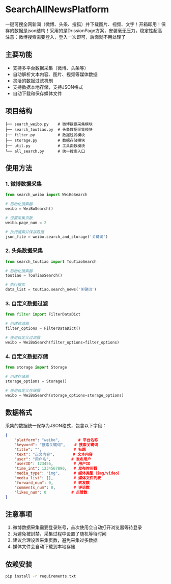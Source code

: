 # SearchAllNewsPlatform
一键可搜全网新闻（微博、头条、搜狐）并下载图片、视频、文字！开箱即用！保存的数据是json结构！采用的是DrissionPage方案，安装毫无压力，稳定性超高
注意：微博搜索需要登入，登入一次即可，后面就不用处理了

## 主要功能

- 支持多平台数据采集（微博、头条等）
- 自动解析文本内容、图片、视频等媒体数据
- 灵活的数据过滤机制
- 支持数据本地存储，支持JSON格式
- 自动下载和保存媒体文件

## 项目结构

```
├── search_weibo.py    # 微博数据采集模块
├── search_toutiao.py  # 头条数据采集模块
├── filter.py          # 数据过滤模块
├── storage.py         # 数据存储模块
├── util.py            # 工具函数模块
└── all_search.py      # 统一搜索入口
```

## 使用方法

### 1. 微博数据采集

```python
from search_weibo import WeiBoSearch

# 初始化搜索器
weibo = WeiBoSearch()

# 设置采集页数
weibo.page_num = 2

# 执行搜索并保存数据
json_file = weibo.search_and_storage('关键词')
```

### 2. 头条数据采集

```python
from search_toutiao import TouTiaoSearch

# 初始化搜索器
toutiao = TouTiaoSearch()

# 执行搜索
data_list = toutiao.search_news('关键词')
```

### 3. 自定义数据过滤

```python
from filter import FilterDataDict

# 创建过滤器
filter_options = FilterDataDict()

# 使用自定义过滤器
weibo = WeiBoSearch(filter_options=filter_options)
```

### 4. 自定义数据存储

```python
from storage import Storage

# 创建存储器
storage_options = Storage()

# 使用自定义存储器
weibo = WeiBoSearch(storage_options=storage_options)
```

## 数据格式

采集的数据统一保存为JSON格式，包含以下字段：

```json
{
    "platform": "weibo",        # 平台名称
    "keyword": "搜索关键词",    # 搜索关键词
    "title": "",              # 标题
    "text": "正文内容",        # 文本内容
    "user": "用户名",         # 发布用户
    "userID": 123456,         # 用户ID
    "time_int": 1234567890,   # 发布时间戳
    "media_type": "img",      # 媒体类型（img/video）
    "media_list": [],         # 媒体文件列表
    "forward_num": 0,         # 转发数
    "comments_num": 0,        # 评论数
    "likes_num": 0           # 点赞数
}
```

## 注意事项

1. 微博数据采集需要登录账号，首次使用会自动打开浏览器等待登录
2. 为避免被封禁，采集过程中设置了随机等待时间
3. 建议合理设置采集页数，避免采集过多数据
4. 媒体文件会自动下载到本地存储

## 依赖安装

```bash
pip install -r requirements.txt
```
